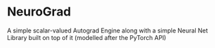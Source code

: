# NeuroGrad
A simple scalar-valued Autograd Engine along with a simple Neural Net Library built on top of it (modelled after the PyTorch API)
